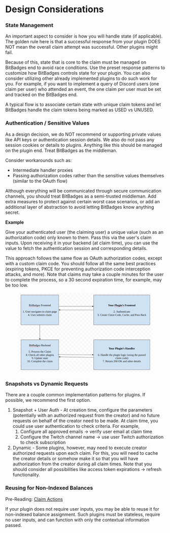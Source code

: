# Design Considerations

### State Management

An important aspect to consider is how you will handle state (if applicable). The golden rule here is that a successful response from your plugin DOES NOT mean the overall claim attempt was successful. Other plugins might fail.&#x20;

Because of this, state that is core to the claim must be managed on BitBadges end to avoid race conditions. Use the preset response patterns to customize how BitBadges controls state for your plugin. You can also consider utilizing other already implemented plugins to do such work for you. For example, if you want to implement a query of Discord users (one claim per user) who attended an event, the one claim per user must be set and tracked on the BitBadges end.

A typical flow is to associate certain state with unique claim tokens and let BitBadges handle the claim tokens being marked as USED vs UNUSED.

### **Authentication / Sensitive Values**

As a design decision, we do NOT recommend or supporting private values like API keys or authentication session details. We also do not pass any session cookies or details to plugins. Anything like this should be managed on the plugin end. Treat BitBadges as the middleman.

Consider workarounds such as:

* Intermediate handler proxies
* Passing authorization codes rather than the sensitive values themselves (similar to the OAuth flow)

Although everything will be communicated through secure communication channels, you should treat BitBadges as a semi-trusted middleman. Add extra measures to protect against certain worst case scenarios, or add an additional layer of abstraction to avoid letting BitBadges know anything secret.&#x20;

**Example**

Give your authenticated user (the claiming user) a unique value (such as an authorization code) only known to them. Pass this via the user's claim inputs. Upon receiving it in your backend (at claim time), you can use the value to fetch the authentication session and corresponding details.

This approach follows the same flow as OAuth authorization codes, except with a custom claim code. You should follow all the same best practices (expiring tokens, PKCE for preventing authorization code interception attacks, and more). Note that claims may take a couple minutes for the user to complete the process, so a 30 second expiration time, for example, may be too low.

<figure><img src="../../../../.gitbook/assets/image (4).png" alt=""><figcaption></figcaption></figure>

### **Snapshots vs Dynamic Requests**

There are a couple common implementation patterns for plugins. If possible, we recommend the first option.

1. Snapshot + User Auth - At creation time, configure the parameters (potentially with an authorized request from the creator) and no future requests on behalf of the creator need to be made. At claim time, you could use user authentication to check criteria. For example,
   1. Configure all approved emails -> verify user email at claim time
   2. Configure the Twitch channel name -> use user Twitch authorization to check subscription
2. Dynamic - Some plugins, however, may need to execute creator authorized requests upon each claim. For this, you will need to cache the creator details or somehow make it so that you will have authorization from the creator during all claim times.  Note that you should consider all possibilities like access token expirations -> refresh functionality.

### Reusing for Non-Indexed Balances&#x20;

Pre-Reading: [Claim Actions](../../claim-actions.md)

If your plugin does not require user inputs, you may be able to reuse it for non-indexed balance assignment. Such plugins must be stateless, require no user inputs, and can function with only the contextual information passed.
